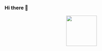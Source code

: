 ### Hi there 👋

<div id="header" align="center">
  <img src="https://tenor.com/view/counter-side-gif-25287708" width="100"/>
</div>
